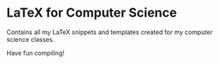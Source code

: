 # LaTeX for Computer Science

Contains all my LaTeX snippets and templates created for my computer science classes.

Have fun compiling!
